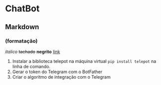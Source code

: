 # ChatBot

## Markdown 
### (formatação)
_italico_
~~tachado~~
**negrito**
[link](https://github.com/Bonbeck/ChatBot)

1. Instalar a biblioteca telepot na máquina virtual
`pip install telepot` na linha de comando.
2. Gerar o token do Telegram com o BotFather
3. Criar o algoritmo de integração com o Telegram